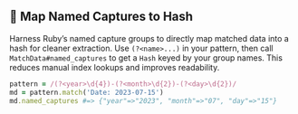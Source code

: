 ## 🔖 Map Named Captures to Hash
Harness Ruby’s named capture groups to directly map matched data into a hash for cleaner extraction. Use `(?<name>...)` in your pattern, then call `MatchData#named_captures` to get a `Hash` keyed by your group names. This reduces manual index lookups and improves readability.

```ruby
pattern = /(?<year>\d{4})-(?<month>\d{2})-(?<day>\d{2})/
md = pattern.match('Date: 2023-07-15')
md.named_captures #=> {"year"=>"2023", "month"=>"07", "day"=>"15"}
```